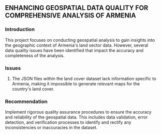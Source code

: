## ENHANCING GEOSPATIAL DATA QUALITY FOR COMPREHENSIVE ANALYSIS OF ARMENIA

### Introduction

This project focuses on conducting geospatial analysis to gain insights into the geographic context of Armenia's land sector data. However, several data quality issues have been identified that impact the accuracy and completeness of the analysis.

### Issues

1. The JSON files within the land cover dataset lack information specific to Armenia, making it impossible to generate relevant maps for the country's land cover.

### Recommendation

Implement rigorous quality assurance procedures to ensure the accuracy and reliability of the geospatial data. This includes data validation, error detection, and verification processes to identify and rectify any inconsistencies or inaccuracies in the dataset.

